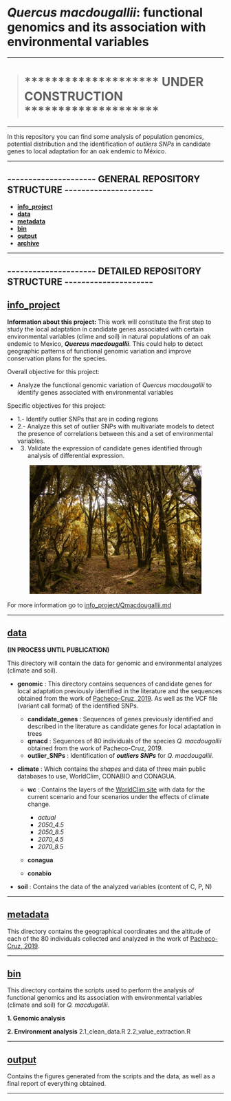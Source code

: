 # *Quercus macdougallii*: functional genomics and its association with environmental variables
---
> # ******************** **UNDER CONSTRUCTION** ********************
---

In this repository you can find some analysis of population genomics, potential distribution and the identification of *outliers SNPs* in candidate genes to local adaptation for an oak endemic to México.

---
## ---------------------   GENERAL REPOSITORY STRUCTURE ---------------------

- [**info_project**](/info_project)
- [**data**](/data)
- [**metadata**](/metadata)
- [**bin**](/bin)
- [**output**](/output)
- [**archive**](/archives)

---

## --------------------- DETAILED REPOSITORY STRUCTURE ---------------------

## [info_project](/info_project)  


**Information about this project:** This work will constitute the first step to study the local adaptation in candidate genes associated with certain environmental variables (clime and soil) in natural populations of an oak endemic to Mexico, **_Quercus macdougallii_**. This could help to detect geographic patterns of functional genomic variation and improve conservation plans for the species. 


  Overall objective for this project: 
  - Analyze the functional genomic variation of *Quercus macdougallii* to identify genes associated with environmental variables
  
  Specific objectives for this project:
  - 1.- Identify outlier SNPs that are in coding regions
  - 2.- Analyze this set of outlier SNPs with multivariate models to detect the presence of correlations between this and a set of environmental variables.
  - 3. Validate the expression of candidate genes identified through analysis of differential expression.

<p align="center">

<img src="info_project/Pozuelos_Arbol-sacrificio_sagrado.jpg" width="400"/>

</p>
<p align="center">

For more information go to [info_project/Qmacdougallii.md](/info_project/Qmacdougallii.md)

---
## [**data**](/data) 

**(IN PROCESS UNTIL PUBLICATION)**

This directory will contain the data for genomic and environmental analyzes (climate and soil). 

 - **genomic** : This directory contains sequences of candidate genes for local adaptation previously identified in the literature and the sequences obtained from the work of [Pacheco-Cruz, 2019](http://oreon.dgbiblio.unam.mx/F/X3YHJ1BNV7S4YYHEPDPIIA1S4GF2I5UGQMS61QGRFB4AHKPCJ7-04791?func=full-set-set&set_number=023823&set_entry=000002&format=999). As well as the VCF file (variant call format) of the identified SNPs.
 
    - **candidate_genes** : Sequences of genes previously identified and described in the literature as candidate genes for local adaptation in trees
    - **qmacd**           : Sequences of 80 individuals of the species *Q. macdougallii* obtained from the work of Pacheco-Cruz, 2019.
    - **outlier_SNPs**    : Identification of **_outliers SNPs_** for *Q. macdougallii*.


 - **climate** : Which contains the *shapes* and data of three main public databases to use, WorldClim, CONABIO and CONAGUA.
    - **wc** : Contains the layers of the [WorldClim site](https://www.worldclim.org/) with data for the current scenario and four scenarios under the effects of climate change.
        - *actual*
        - *2050_4.5*
        - *2050_8.5*
        - *2070_4.5*
        - *2070_8.5*
     
     - **conagua**
     
     - **conabio**
 
 
 - **soil**    : Contains the data of the analyzed variables (content of C, P, N)




---        
## [**metadata**](/metadata)

This directory contains the geographical coordinates and the altitude of each of the 80 individuals collected and analyzed in the work of [Pacheco-Cruz, 2019](http://oreon.dgbiblio.unam.mx/F/X3YHJ1BNV7S4YYHEPDPIIA1S4GF2I5UGQMS61QGRFB4AHKPCJ7-04791?func=full-set-set&set_number=023823&set_entry=000002&format=999).

---


## [**bin**](/bin)

This directory contains the scripts used to perform the analysis of functional genomics and its association with environmental variables (climate and soil) for *Q. macdugallii*.

**1. Genomic analysis**


**2. Environment analysis**
2.1_clean_data.R
2.2_value_extraction.R



---


## [**output**](/output)

Contains the figures generated from the scripts and the data, as well as a final report of everything obtained.

---

  
